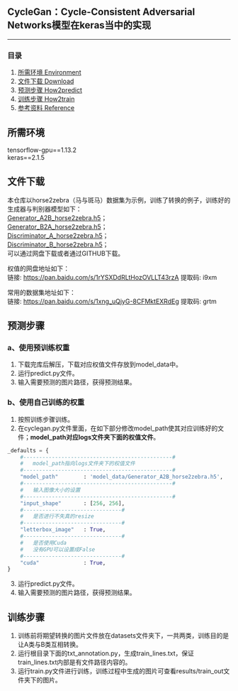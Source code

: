 ## CycleGan：Cycle-Consistent Adversarial Networks模型在keras当中的实现
---

### 目录
1. [所需环境 Environment](#所需环境)
3. [文件下载 Download](#文件下载)
4. [预测步骤 How2predict](#预测步骤)
5. [训练步骤 How2train](#训练步骤)
6. [参考资料 Reference](#Reference)

## 所需环境
tensorflow-gpu==1.13.2   
keras==2.1.5  

## 文件下载
本仓库以horse2zebra（马与斑马）数据集为示例，训练了转换的例子，训练好的生成器与判别器模型如下：   
[Generator_A2B_horse2zebra.h5](https://github.com/bubbliiiing/cyclegan-keras/releases/download/v1.0/Generator_A2B_horse2zebra.h5)；   
[Generator_B2A_horse2zebra.h5](https://github.com/bubbliiiing/cyclegan-keras/releases/download/v1.0/Generator_B2A_horse2zebra.h5)；   
[Discriminator_A_horse2zebra.h5](https://github.com/bubbliiiing/cyclegan-keras/releases/download/v1.0/Discriminator_A_horse2zebra.h5)；   
[Discriminator_B_horse2zebra.h5](https://github.com/bubbliiiing/cyclegan-keras/releases/download/v1.0/Discriminator_B_horse2zebra.h5)；   
可以通过网盘下载或者通过GITHUB下载。   

权值的网盘地址如下：    
链接: https://pan.baidu.com/s/1rYSXDdRLtHozOVLLT43rzA 提取码: i9xm 

常用的数据集地址如下：  
链接: https://pan.baidu.com/s/1xng_uQjyG-8CFMktEXRdEg 提取码: grtm 

## 预测步骤
### a、使用预训练权重
1. 下载完库后解压，下载对应权值文件存放到model_data中。
2. 运行predict.py文件。
3. 输入需要预测的图片路径，获得预测结果。
### b、使用自己训练的权重 
1. 按照训练步骤训练。    
2. 在cyclegan.py文件里面，在如下部分修改model_path使其对应训练好的文件；**model_path对应logs文件夹下面的权值文件**。    
```python
_defaults = {
    #-----------------------------------------------#
    #   model_path指向logs文件夹下的权值文件
    #-----------------------------------------------#
    "model_path"        : 'model_data/Generator_A2B_horse2zebra.h5',
    #-----------------------------------------------#
    #   输入图像大小的设置
    #-----------------------------------------------#
    "input_shape"       : [256, 256],
    #-------------------------------#
    #   是否进行不失真的resize
    #-------------------------------#
    "letterbox_image"   : True,
    #-------------------------------#
    #   是否使用Cuda
    #   没有GPU可以设置成False
    #-------------------------------#
    "cuda"              : True,
}
```
3. 运行predict.py文件。
4. 输入需要预测的图片路径，获得预测结果。

## 训练步骤
1. 训练前将期望转换的图片文件放在datasets文件夹下，一共两类，训练目的是让A类与B类互相转换。
2. 运行根目录下面的txt_annotation.py，生成train_lines.txt，保证train_lines.txt内部是有文件路径内容的。  
3. 运行train.py文件进行训练，训练过程中生成的图片可查看results/train_out文件夹下的图片。  
